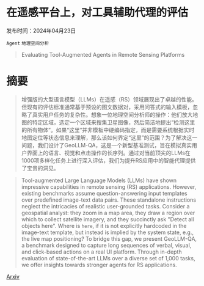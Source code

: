# 在遥感平台上，对工具辅助代理的评估

发布时间：2024年04月23日

`Agent` `地理空间分析`

> Evaluating Tool-Augmented Agents in Remote Sensing Platforms

# 摘要

> 增强版的大型语言模型（LLMs）在遥感（RS）领域展现出了卓越的性能。但现有的评估标准通常基于预设的图文数据对，采用问答式的输入模板，忽略了真实用户任务的复杂性。想象一位地理空间分析师的操作：他们放大地图的特定区域，选定一个区域来搜集卫星图像，然后简洁地提出“检测这里的所有物体”。如果“这里”并非模板中硬编码指定，而是需要系统根据实时地图定位等状态信息来理解，那么该如何界定“这里”的范围？为了解决这一问题，我们设计了GeoLLM-QA，这是一个新型基准测试，旨在模拟真实用户界面上的语言、视觉和点击操作的长序列。通过对当前顶尖的LLMs在1000项多样化任务上进行深入评估，我们为提升RS应用中的智能代理提供了宝贵的洞见。

> Tool-augmented Large Language Models (LLMs) have shown impressive capabilities in remote sensing (RS) applications. However, existing benchmarks assume question-answering input templates over predefined image-text data pairs. These standalone instructions neglect the intricacies of realistic user-grounded tasks. Consider a geospatial analyst: they zoom in a map area, they draw a region over which to collect satellite imagery, and they succinctly ask "Detect all objects here". Where is `here`, if it is not explicitly hardcoded in the image-text template, but instead is implied by the system state, e.g., the live map positioning? To bridge this gap, we present GeoLLM-QA, a benchmark designed to capture long sequences of verbal, visual, and click-based actions on a real UI platform. Through in-depth evaluation of state-of-the-art LLMs over a diverse set of 1,000 tasks, we offer insights towards stronger agents for RS applications.

[Arxiv](https://arxiv.org/abs/2405.00709)